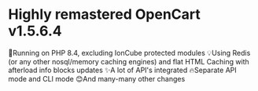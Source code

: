 # Highly remastered OpenCart v1.5.6.4
🚀Running on PHP 8.4, excluding IonCube protected modules
💡Using Redis (or any other nosql/memory caching engines) and flat HTML Caching with afterload info blocks updates
✨A lot of API's integrated
🔥Separate API mode and CLI mode
😊And many-many other changes
